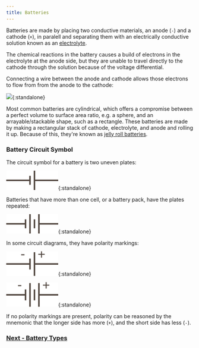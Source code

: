 ```yaml
---
title: Batteries
---
```


Batteries are made by placing two conductive materials, an anode (`-`) and a cathode (`+`), in paralell and separating them with an electrically conductive solution known as an [electrolyte](https://en.wikipedia.org/wiki/Electrolyte).

The chemical reactions in the battery causes a build of electrons in the electrolyte at the anode side, but they are unable to travel directly to the cathode through the solution because of the voltage differential.

Connecting a wire between the anode and cathode allows those electrons to flow from from the anode to the cathode:

![](../Battery_Diagram.svg){:standalone}

Most common batteries are cylindrical, which offers a compromise between a perfect volume to surface area ratio, e.g. a sphere, and an arrayable/stackable shape, such as a rectangle. These batteries are made by making a rectangular stack of cathode, electrolyte, and anode and rolling it up. Because of this, they're known as [jelly roll batteries](https://en.wikipedia.org/wiki/Jelly_roll_(battery)).

### Battery Circuit Symbol

The circuit symbol for a battery is two uneven plates:

![Battery Circuit Symbol; two uneven plates at a short distance from each other.](../../../../../../static/Common_Files/Singlecell_Battery.svg){:standalone}

Batteries that have more than one cell, or a battery pack, have the plates repeated:

![](../../../../../../static/Common_Files/Multicell_Battery.svg){:standalone}

In some circuit diagrams, they have polarity markings:

![](../../../../../../static/Common_Files/Singlecell_Battery_w_Polarity.svg){:standalone}

![](../../../../../../static/Common_Files/Multicell_Battery_w_Polarity.svg){:standalone}

If no polarity markings are present, polarity can be reasoned by the mnemonic that the longer side has more (`+`), and the short side has less (`-`).

### [Next - Battery Types](../Battery_Types)
